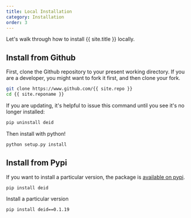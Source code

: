 ```yaml
---
title: Local Installation
category: Installation
order: 3
---
```



Let's walk through how to install {{ site.title }} locally. 

## Install from Github

First, clone the Github repository to your present working directory. If you
are a developer, you might want to fork it first, and then clone your fork.

```bash
git clone https://www.github.com/{{ site.repo }}
cd {{ site.reponame }}
```

If you are updating, it's helpful to issue this command until you see it's no
longer installed:

```bash
pip uninstall deid
```

Then install with python!

```bash
python setup.py install
```

## Install from Pypi

If you want to install a particular version, the package is [available on pypi](https://pypi.org/project/deid/).

```bash
pip install deid
```

Install a particular version

```bash
pip install deid==0.1.19
```

